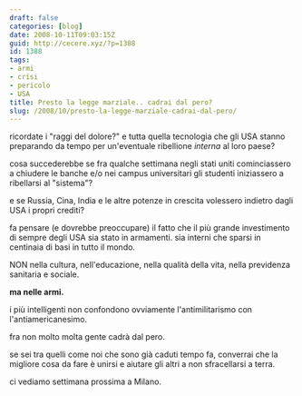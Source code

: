 ```yaml
---
draft: false
categories: [blog]
date: 2008-10-11T09:03:15Z
guid: http://cecere.xyz/?p=1388
id: 1388
tags:
- armi
- crisi
- pericolo
- USA
title: Presto la legge marziale.. cadrai dal pero?
slug: /2008/10/presto-la-legge-marziale-cadrai-dal-pero/
---
```


ricordate i "raggi del dolore?" e tutta quella tecnologia che gli USA stanno preparando da tempo per un'eventuale ribellione _interna_ al loro paese?

cosa succederebbe se fra qualche settimana negli stati uniti cominciassero a chiudere le banche e/o nei campus universitari gli studenti iniziassero a ribellarsi al "sistema"?

e se Russia, Cina, India e le altre potenze in crescita volessero indietro dagli USA i propri crediti?

fa pensare (e dovrebbe preoccupare) il fatto che il più grande investimento di sempre degli USA sia stato in armamenti. sia interni che sparsi in centinaia di basi in tutto il mondo.
  
NON nella cultura, nell'educazione, nella qualità della vita, nella previdenza sanitaria e sociale.
  
**ma nelle armi.**

i più intelligenti non confondono ovviamente l'antimilitarismo con l'antiamericanesimo.

fra non molto molta gente cadrà dal pero.
  
se sei tra quelli come noi che sono già caduti tempo fa, converrai che la migliore cosa da fare è unirsi e aiutare gli altri a non sfracellarsi a terra.

ci vediamo settimana prossima a Milano.